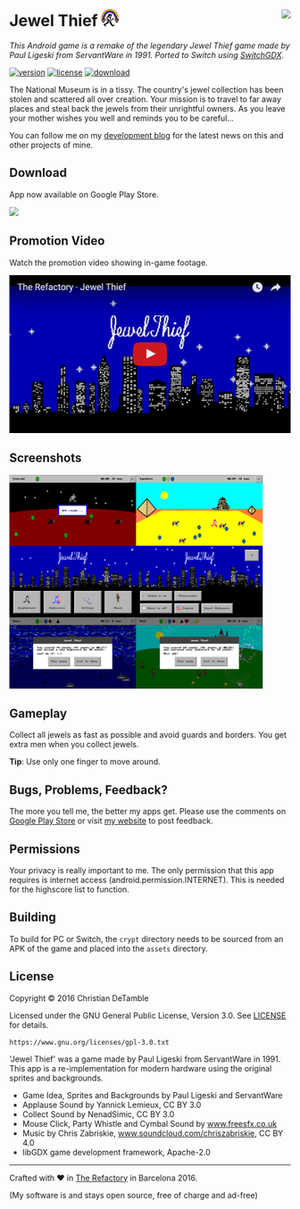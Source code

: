 # Jewel Thief ![appicon](excluded-resources/appicon.png) <a href="https://www.youtube.com/channel/UCShL6kEbNc02XjA89zsrtDQ"><img src="http://therefactory.bplaced.net/img/youtube_hover.png" height="32px" align="right"></a>

*This Android game is a remake of the legendary Jewel Thief game made by Paul Ligeski from ServantWare in 1991. Ported to Switch using [SwitchGDX](https://github.com/TheLogicMaster/switch-gdx).*

[![version](https://img.shields.io/badge/version-2018.9-2095ff.svg)](CHANGELOG.md)
[![license](https://img.shields.io/badge/license-GPL--3.0-2095ff.svg)](LICENSE.md)
[![download](https://img.shields.io/badge/download-playstore-2095ff.svg)](http://goo.gl/l1lngU)

The National Museum is in a tissy.
The country's jewel collection has been stolen and scattered all over creation.
Your mission is to travel to far away places and steal back the jewels from their unrightful owners.
As you leave your mother wishes you well and reminds you to be careful...

You can follow me on my <a href="https://goo.gl/U0x1Fy">development blog</a> for the latest news on this and other projects of mine.

## Download

App now available on Google Play Store.

<a href="http://goo.gl/l1lngU"><img src="http://therefactory.bplaced.net/img/google-play-badge.png" width="180"></a>

## Promotion Video

Watch the promotion video showing in-game footage.

<a href="https://youtu.be/RObU2xX5HiE"><img src="excluded-resources/youtube.png"></a>

## Screenshots

<a href="excluded-resources/screenshots/en/device-2016-08-23-163342.png"><img src="excluded-resources/screenshots/en/device-2016-08-23-163342.png" align="left" height="45%" width="45%" ></a>

<a href="excluded-resources/screenshots/en/device-2016-08-23-163400.png"><img src="excluded-resources/screenshots/en/device-2016-08-23-163400.png" align="left" height="45%" width="45%" ></a>

<a href="excluded-resources/screenshots/en/device-2016-08-23-163225.png"><img src="excluded-resources/screenshots/en/device-2016-08-23-163225.png" align="left" height="45%" width="45%" ></a>

<a href="excluded-resources/screenshots/en/device-2016-08-23-163328.png"><img src="excluded-resources/screenshots/en/device-2016-08-23-163328.png" align="left" height="45%" width="45%" ></a>

<a href="excluded-resources/screenshots/en/device-2016-08-23-163421.png"><img src="excluded-resources/screenshots/en/device-2016-08-23-163421.png" align="left" height="45%" width="45%" ></a>

<a href="excluded-resources/screenshots/en/device-2016-09-10-213255.png"><img src="excluded-resources/screenshots/en/device-2016-09-10-213255.png" height="40%" width="45%" ></a>

## Gameplay

Collect all jewels as fast as possible and avoid guards and borders. You get extra men when you collect jewels.

**Tip**: Use only one finger to move around.

## Bugs, Problems, Feedback?

The more you tell me, the better my apps get. Please use the comments on <a href="http://goo.gl/l1lngU">Google Play Store</a> or visit <a href="http://goo.gl/KvKHze">my website</a> to post feedback. 

## Permissions

Your privacy is really important to me. The only permission that this app requires is internet access (android.permission.INTERNET). This is needed for the highscore list to function.

## Building
To build for PC or Switch, the `crypt` directory needs to be sourced from an APK of the game and placed into the `assets` directory.

## License

Copyright &copy; 2016 Christian DeTamble

Licensed under the GNU General Public License, Version 3.0. See [LICENSE](LICENSE) for details.

    https://www.gnu.org/licenses/gpl-3.0.txt

'Jewel Thief' was a game made by Paul Ligeski from ServantWare in 1991. This app is a re-implementation for modern hardware using the original sprites and backgrounds.

* Game Idea, Sprites and Backgrounds by Paul Ligeski and ServantWare
* Applause Sound by Yannick Lemieux, CC BY 3.0
* Collect Sound by NenadSimic, CC BY 3.0
* Mouse Click, Party Whistle and Cymbal Sound by www.freesfx.co.uk
* Music by Chris Zabriskie, www.soundcloud.com/chriszabriskie, CC BY 4.0
* libGDX game development framework, Apache-2.0

***

Crafted with &hearts; in <a href="http://goo.gl/KvKHze">The Refactory</a> in Barcelona 2016.

(My software is and stays open source, free of charge and ad-free)
